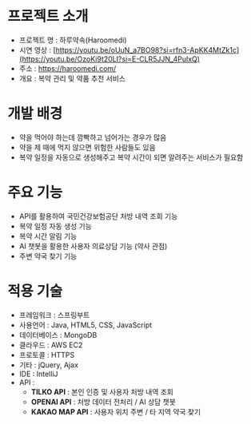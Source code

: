 # 프로젝트 소개
- 프로젝트 명 : 하루약속(Haroomedi)
- 시연 영상 : [https://youtu.be/oUuN_a7BO98?si=rfn3-ApKK4MtZk1c](https://youtu.be/OzoKi9t20LI?si=E-CLR5JJN_4PuIxQ)
- 주소 : https://haroomedi.com/
- 개요 : 복약 관리 및 약품 추천 서비스
# 개발 배경
- 약을 먹어야 하는데 깜빡하고 넘어가는 경우가 많음
- 약을 제 때에 먹지 않으면 위험한 사람들도 있음
- 복약 일정을 자동으로 생성해주고 복약 시간이 되면 알려주는 서비스가 필요함
# 주요 기능
- API를 활용하여 국민건강보험공단 처방 내역 조회 기능
- 복약 일정 자동 생성 기능
- 복약 시간 알림 기능
- AI 챗봇을 활용한 사용자 의료상담 기능 (약사 관점)
- 주변 약국 찾기 기능
# 적용 기술
- 프레임워크 : 스프링부트
- 사용언어 : Java, HTML5, CSS, JavaScript
- 데이터베이스 : MongoDB
- 클라우드 : AWS EC2
- 프로토콜 : HTTPS
- 기타 : jQuery, Ajax
- IDE : IntelliJ
- API :
  - **TILKO API** : 본인 인증 및 사용자 처방 내역 조회
  - **OPENAI API** : 처방 데이터 전처리 / AI 상담 챗봇
  - **KAKAO MAP API** : 사용자 위치 주변 / 타 지역 약국 찾기
